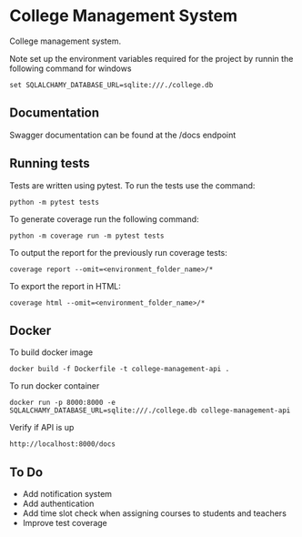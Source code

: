 # College Management System

College management system.

Note set up the environment variables required for the project by runnin the following command for windows

```
set SQLALCHAMY_DATABASE_URL=sqlite:///./college.db
```

## Documentation

Swagger documentation can be found at the /docs endpoint

## Running tests

Tests are written using pytest.
To run the tests use the command:

```
python -m pytest tests
```

To generate coverage run the following command:

```
python -m coverage run -m pytest tests
```

To output the report for the previously run coverage tests:

```
coverage report --omit=<environment_folder_name>/*
```

To export the report in HTML:

```
coverage html --omit=<environment_folder_name>/*
```

## Docker 

To build docker image

```
docker build -f Dockerfile -t college-management-api .
```

To run docker container

```
docker run -p 8000:8000 -e SQLALCHAMY_DATABASE_URL=sqlite:///./college.db college-management-api
```

Verify if API is up
```
http://localhost:8000/docs
```

## To Do

- Add notification system
- Add authentication
- Add time slot check when assigning courses to students and teachers
- Improve test coverage